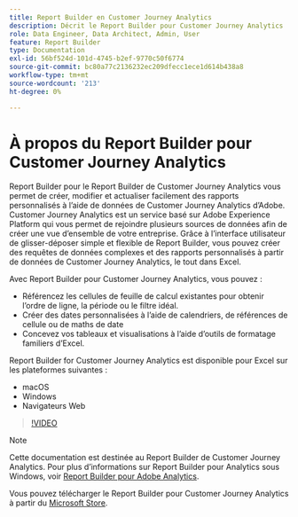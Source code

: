 ```yaml
---
title: Report Builder en Customer Journey Analytics
description: Décrit le Report Builder pour Customer Journey Analytics
role: Data Engineer, Data Architect, Admin, User
feature: Report Builder
type: Documentation
exl-id: 56bf524d-101d-4745-b2ef-9770c50f6774
source-git-commit: bc80a77c2136232ec209dfecc1ece1d614b438a8
workflow-type: tm+mt
source-wordcount: '213'
ht-degree: 0%

---
```


# À propos du Report Builder pour Customer Journey Analytics

Report Builder pour le Report Builder de Customer Journey Analytics vous permet de créer, modifier et actualiser facilement des rapports personnalisés à l’aide de données de Customer Journey Analytics d’Adobe. Customer Journey Analytics est un service basé sur Adobe Experience Platform qui vous permet de rejoindre plusieurs sources de données afin de créer une vue d’ensemble de votre entreprise. Grâce à l’interface utilisateur de glisser-déposer simple et flexible de Report Builder, vous pouvez créer des requêtes de données complexes et des rapports personnalisés à partir de données de Customer Journey Analytics, le tout dans Excel.

Avec Report Builder pour Customer Journey Analytics, vous pouvez :

- Référencez les cellules de feuille de calcul existantes pour obtenir l’ordre de ligne, la période ou le filtre idéal.
- Créer des dates personnalisées à l’aide de calendriers, de références de cellule ou de maths de date
- Concevez vos tableaux et visualisations à l’aide d’outils de formatage familiers d’Excel.

Report Builder for Customer Journey Analytics est disponible pour Excel sur les plateformes suivantes :

- macOS
- Windows
- Navigateurs Web

>[!VIDEO](https://video.tv.adobe.com/v/337569/?quality=12&learn=on)

>[!NOTE]
>
>Cette documentation est destinée au Report Builder de Customer Journey Analytics. Pour plus d’informations sur Report Builder pour Analytics sous Windows, voir [Report Builder pour Adobe Analytics](https://experienceleague.adobe.com/docs/analytics/analyze/report-builder/home.html?lang=en).

Vous pouvez télécharger le Report Builder pour Customer Journey Analytics à partir du
[Microsoft Store](https://www.microsoft.com/en-us/store/apps/windows).
